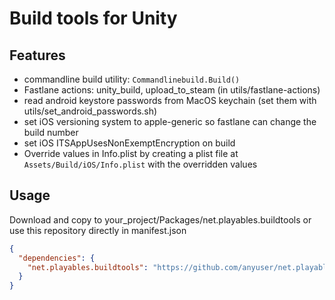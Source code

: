 # Build tools for Unity

## Features
- commandline build utility: ```Commandlinebuild.Build()```
- Fastlane actions: unity_build, upload_to_steam (in utils/fastlane-actions)
- read android keystore passwords from MacOS keychain (set them with utils/set_android_passwords.sh)
- set iOS versioning system to apple-generic so fastlane can change the build number
- set iOS ITSAppUsesNonExemptEncryption on build
- Override values in Info.plist by creating a plist file at ```Assets/Build/iOS/Info.plist``` with the overridden values


## Usage

Download and copy to your_project/Packages/net.playables.buildtools or use this repository directly in manifest.json

```json
{
  "dependencies": {
    "net.playables.buildtools": "https://github.com/anyuser/net.playables.buildtools.git"
  }
}
```
